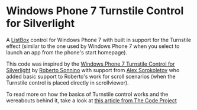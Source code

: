 Windows Phone 7 Turnstile Control for Silverlight
=================================================

A [ListBox](http://msdn.microsoft.com/en-us/library/system.windows.controls.listbox\(v=vs.95\).aspx) control for Windows Phone 7 with built in support for the Turnstile effect (similar to the one used by Windows Phone 7 when you select to launch an app from the phone's start homepage).

This code was inspired by the [Windows Phone 7 Turnstile Control for Silverlight](http://turnstile.codeplex.com) by [Roberto Sonnino](http://virtualdreams.com.br/blog) with support from [Alex Sorokoletov](http://sorokoletov.com/2011/02/wp7-turnstile-and-tilt-effects/) who added basic support to Roberto's work  for scroll scenarios (when the Turnstile control is placed directly in scrollviewer). 

To read more on how the basics of Turnstile control works and the wereabouts behind it, take a look at [this article from The Code Project](http://www.codeproject.com/Articles/117360/Windows-Phone-7-Turnstile-Control-for-Silverlight)
